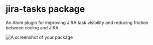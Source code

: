 # jira-tasks package

An Atom plugin for improving JIRA task visibility and reducing friction between coding and JIRA.


![A screenshot of your package](https://f.cloud.github.com/assets/69169/2290250/c35d867a-a017-11e3-86be-cd7c5bf3ff9b.gif)
